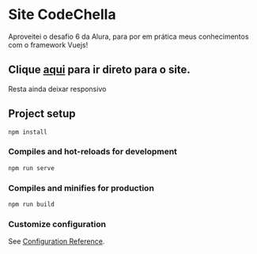 # Site CodeChella
<p>
	Aproveitei o desafio 6 da Alura, para por em prática meus conhecimentos com o framework Vuejs!
</p>

## Clique <a href = https://desafio-codechella-2szf52d0v-nathaliafreboucas.vercel.app>aqui</a> para ir direto para o site.

<p>
	Resta ainda deixar responsivo
</p>

## Project setup
```
npm install
```

### Compiles and hot-reloads for development
```
npm run serve
```

### Compiles and minifies for production
```
npm run build
```

### Customize configuration
See [Configuration Reference](https://cli.vuejs.org/config/).
